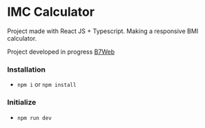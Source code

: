 # IMC Calculator

Project made with React JS + Typescript.
Making a responsive BMI calculator.

Project developed in progress [B7Web](https://b7web.com.br)


### Installation
 - `npm i` or `npm install`

### Initialize
 - `npm run dev`